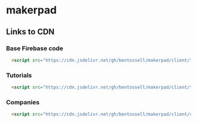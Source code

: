 # makerpad

## Links to CDN

### Base Firebase code
```html
  <script src="https://cdn.jsdelivr.net/gh/bentossell/makerpad/client/firebase.js"><script>
```

### Tutorials
```html
  <script src="https://cdn.jsdelivr.net/gh/bentossell/makerpad/client/tutorials.js"><script>
```

### Companies
```html
  <script src="https://cdn.jsdelivr.net/gh/bentossell/makerpad/client/companies.js"><script>
```
